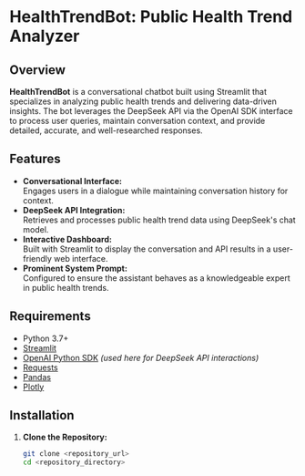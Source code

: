 # HealthTrendBot: Public Health Trend Analyzer

## Overview

**HealthTrendBot** is a conversational chatbot built using Streamlit that specializes in analyzing public health trends and delivering data-driven insights. The bot leverages the DeepSeek API via the OpenAI SDK interface to process user queries, maintain conversation context, and provide detailed, accurate, and well-researched responses.

## Features

- **Conversational Interface:**  
  Engages users in a dialogue while maintaining conversation history for context.
- **DeepSeek API Integration:**  
  Retrieves and processes public health trend data using DeepSeek's chat model.
- **Interactive Dashboard:**  
  Built with Streamlit to display the conversation and API results in a user-friendly web interface.
- **Prominent System Prompt:**  
  Configured to ensure the assistant behaves as a knowledgeable expert in public health trends.

## Requirements

- Python 3.7+
- [Streamlit](https://streamlit.io)
- [OpenAI Python SDK](https://github.com/openai/openai-python) *(used here for DeepSeek API interactions)*
- [Requests](https://pypi.org/project/requests/)
- [Pandas](https://pandas.pydata.org)
- [Plotly](https://plotly.com/python/)

## Installation

1. **Clone the Repository:**

   ```bash
   git clone <repository_url>
   cd <repository_directory>
